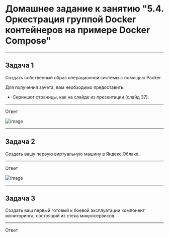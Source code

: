 # Домашнее задание к занятию "5.4. Оркестрация группой Docker контейнеров на примере Docker Compose"
---

## Задача 1

Создать собственный образ операционной системы с помощью Packer.

Для получения зачета, вам необходимо предоставить:
- Скриншот страницы, как на слайде из презентации (слайд 37).

---
Ответ

![image](https://user-images.githubusercontent.com/47698474/168812557-55f2c41c-3523-4ba3-961c-21bda9c9c2a5.png)



---
## Задача 2

Создать вашу первую виртуальную машину в Яндекс.Облаке.


---
Ответ

![image](https://user-images.githubusercontent.com/47698474/168283077-0d7041ab-5451-428b-8583-c1c9b37e3dff.png)


---

## Задача 3

Создать ваш первый готовый к боевой эксплуатации компонент мониторинга, состоящий из стека микросервисов.


---
Ответ


